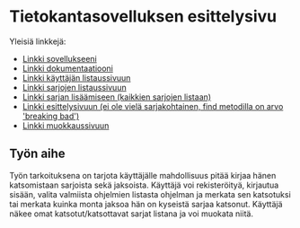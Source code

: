 # Tietokantasovelluksen esittelysivu

Yleisiä linkkejä:

* [Linkki sovellukseeni](http://pyykonee.users.cs.helsinki.fi/tsoha/)
* [Linkki dokumentaatiooni](https://github.com/Erkkapyy/SarjaTrack/blob/master/doc/Dokumentaatio.pdf)
* [Linkki käyttäjän listaussivuun](http://pyykonee.users.cs.helsinki.fi/tsoha/kayttajansarjat)
* [Linkki sarjojen listaussivuun](http://pyykonee.users.cs.helsinki.fi/tsoha/sarjat)
* [Linkki sarjan lisäämiseen (kaikkien sarjojen listaan)](http://pyykonee.users.cs.helsinki.fi/tsoha/sarjat/serie_add)
* [Linkki esittelysivuun (ei ole vielä sarjakohtainen, find metodilla on arvo 'breaking bad')](http://pyykonee.users.cs.helsinki.fi/tsoha/show)
* [Linkki muokkaussivuun](http://pyykonee.users.cs.helsinki.fi/tsoha/edit)

## Työn aihe

Työn tarkoituksena on tarjota käyttäjälle mahdollisuus pitää kirjaa hänen katsomistaan sarjoista sekä jaksoista. Käyttäjä voi rekisteröityä, kirjautua sisään, valita valmiista ohjelmien listasta ohjelman ja merkata sen katsotuksi tai merkata kuinka monta jaksoa hän on kyseistä sarjaa katsonut. Käyttäjä näkee omat katsotut/katsottavat sarjat listana ja voi muokata niitä. 
